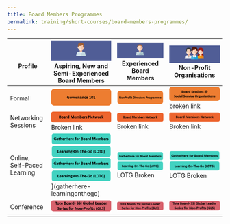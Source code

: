 ```yaml
---
title: Board Members Programmes
permalink: training/short-courses/board-members-programmes/
---
```



| <br> Profile | ![Aspiring, New and Semi-Experienced Board Members](/images/short-courses/board-page/aspiring-new-semi-board-members.png) Aspiring, New and Semi-Experienced Board Members  |![Experienced Board Members](/images/short-courses/board-page/experienced-board-members.png) Experienced Board Members  |![Non-Profit Organisation](/images/short-courses/board-page/non-profit-org.png) Non-Profit Organisations  |  
|--|--|--|--|
|Formal |[![Governance 101](/images/short-courses/board-page/governance-101.png)](governance-101)  |[![NonProfit Directors Programme](/images/short-courses/board-page/nonprofit-directors-prog.png)](nonprofit-directors-programme)  | [![Board Sessions @ Social Service Organisations](/images/short-courses/board-page/board-service-sessions-sso.png)](board-sessions-at-social-service-organisations) broken link |
|Networking Sessions| [![Board Members Network](/images/short-courses/board-page/board-members-network.png)](board-members-network) Broken link |[![Board Members Network](/images/short-courses/board-page/board-members-network.png)](board-members-network) Broken link|[![Board Members Network](/images/short-courses/board-page/board-members-network.png)](board-members-network) Broken link|
|Online, Self-Paced Learning| [![Gather Here, Learning-On-The-Go](/images/short-courses/board-page/gatherhere-lotg.png)](gatherhere-learningonthego)<br>![Gather Here, Learning-On-The-Go](/images/short-courses/board-page/gatherhere-lotg.png)](gatherhere-learningonthego) |[![Gather Here, Learning-On-The-Go](/images/short-courses/board-page/gatherhere-lotg.png)](gatherhere-learningonthego) LOTG Broken|[![Gather Here, Learning-On-The-Go](/images/short-courses/board-page/gatherhere-lotg.png)](gatherhere-learningonthego) LOTG Broken|
|Conference| [![Tote Board](/images/short-courses/board-page/tote-board-ssi-gls.png)](/initiatives/tote-board-ssi/)|[![Tote Board](/images/short-courses/board-page/tote-board-ssi-gls.png)](/initiatives/tote-board-ssi/)|[![Tote Board](/images/short-courses/board-page/tote-board-ssi-gls.png)](/initiatives/tote-board-ssi/)|[![Tote Board](/images/short-courses/board-page/tote-board-ssi-gls.png)](/initiatives/tote-board-ssi/)|
